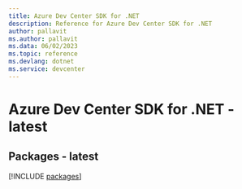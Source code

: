 ```yaml
---
title: Azure Dev Center SDK for .NET
description: Reference for Azure Dev Center SDK for .NET
author: pallavit
ms.author: pallavit
ms.data: 06/02/2023
ms.topic: reference
ms.devlang: dotnet
ms.service: devcenter
---
```

# Azure Dev Center SDK for .NET - latest
## Packages - latest
[!INCLUDE [packages](dev-center-index.md)]